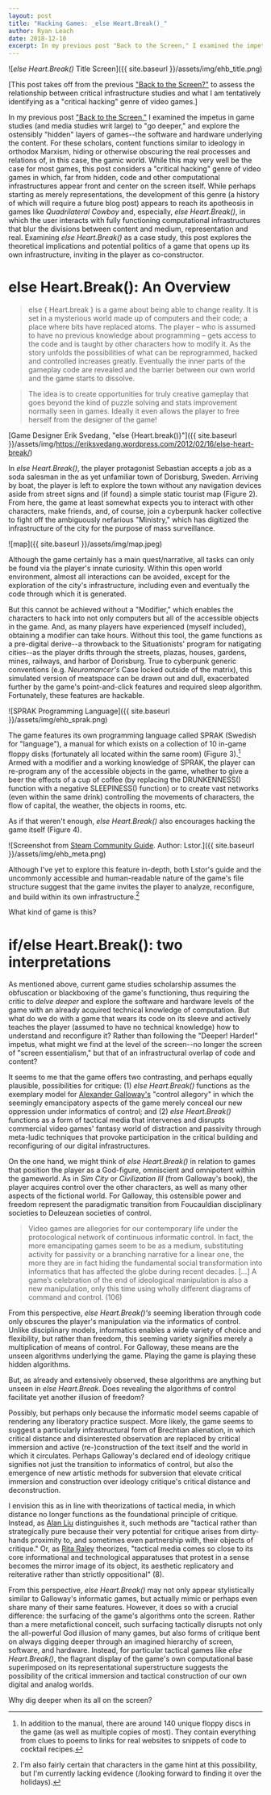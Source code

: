 ```yaml
---
layout: post
title: "Hacking Games: _else Heart.Break()_"
author: Ryan Leach
date: 2018-12-10
excerpt: In my previous post "Back to the Screen," I examined the impetus in game studies (and media studies writ large) to "go deeper," and explore the ostensibly "hidden" layers of games--the software and hardware underlying the content. For these scholars, content functions similar to ideology in orthodox Marxism, hiding or otherwise obscuring the real processes and relations of, in this case, the gamic world. While this may very well be the case for most games, this post considers a "critical hacking" genre of video games in which, far from hidden, code and other computational infrastructures appear front and center on the screen itself. While perhaps starting as merely representations, the development of this genre (a history of which will require a future blog post) appears to reach its apotheosis in games like "Quadrilateral Cowboy" and, especially, "else Heart.Break()," in which the user interacts with fully functioning computational infrastructures that blur the divisions between content and medium, representation and real. Examining "else Heart.Break()" as a case study, this post explores the theoretical implications and potential politics of a game that opens up its own infrastructure, inviting in the player as co-constructor.     
---
```

![_else Heart.Break()_ Title Screen]({{ site.baseurl }}/assets/img/ehb_title.png)

[This post takes off from the previous ["Back to the Screen?"]() to assess the relationship between critical infrastructure studies and what I am tentatively identifying as a "critical hacking" genre of video games.]

In my previous post ["Back to the Screen,"]() I examined the impetus in game studies (and media studies writ large) to "go deeper," and explore the ostensibly "hidden" layers of games--the software and hardware underlying the content. For these scholars, content functions similar to ideology in orthodox Marxism, hiding or otherwise obscuring the real processes and relations of, in this case, the gamic world. While this may very well be the case for most games, this post considers a "critical hacking" genre of video games in which, far from hidden, code and other computational infrastructures appear front and center on the screen itself. While perhaps starting as merely representations, the development of this genre (a history of which will require a future blog post) appears to reach its apotheosis in games like _Quadrilateral Cowboy_ and, especially, _else Heart.Break()_, in which the user interacts with fully functioning computational infrastructures that blur the divisions between content and medium, representation and real. Examining _else Heart.Break()_ as a case study, this post explores the theoretical implications and potential politics of a game that opens up its own infrastructure, inviting in the player as co-constructor.     

# else Heart.Break(): An Overview 

>else { Heart.break } is a game about being able to change reality. It is set in a mysterious world made up of computers and their code; a place where bits have replaced atoms. The player – who is assumed to have no previous knowledge about programming – gets access to the code and is taught by other characters how to modify it. As the story unfolds the possibilities of what can be reprogrammed, hacked and controlled increases greatly. Eventually the inner parts of the gameplay code are revealed and the barrier between our own world and the game starts to dissolve. 

>The idea is to create opportunities for truly creative gameplay that goes beyond the kind of puzzle solving and stats improvement normally seen in games. Ideally it even allows the player to free herself from the designer of the game! 

[Game Designer Erik Svedang, "else {Heart.break()}"]({{ site.baseurl }}/assets/img/https://eriksvedang.wordpress.com/2012/02/16/else-heart-break/)

In _else Heart.Break()_, the player protagonist Sebastian accepts a job as a soda salesman in the as yet unfamiliar town of Dorisburg, Sweden. Arriving by boat, the player is left to explore the town without any navigation devices aside from street signs and (if found) a simple static tourist map (Figure 2). From here, the game at least somewhat expects you to interact with other characters, make friends, and, of course, join a cyberpunk hacker collective to fight off the ambiguously nefarious "Ministry," which has digitized the infrastructure of the city for the purpose of mass surveillance.    

![map]({{ site.baseurl }}/assets/img/map.jpeg)

Although the game certainly has a main quest/narrative, all tasks can only be found via the player's innate curiosity. Within this open world environment, almost all interactions can be avoided, except for the exploration of the city's infrastructure, including even and eventually the code through which it is generated. 

But this cannot be achieved without a "Modifier," which enables the characters to hack into not only computers but all of the accessible objects in the game. And, as many players have experienced (myself included), obtaining a modifier can take hours. Without this tool, the game functions as a pre-digital derive--a throwback to the Situationists' program for natigating cities--as the player drifts through the streets, plazas, houses, gardens, mines, railways, and harbor of Dorisburg. True to cyberpunk generic conventions (e.g. _Neuromancer's_ Case locked outside of the matrix), this simulated version of meatspace can be drawn out and dull, exacerbated further by the game's point-and-click features and required sleep algorithm. Fortunately, these features are hackable.

![SPRAK Programming Language]({{ site.baseurl }}/assets/img/ehb_sprak.png)

The game features its own programming language called SPRAK (Swedish for "language"), a manual for which exists on a collection of 10 in-game floppy disks (fortunately all located within the same room) (Figure 3).[^fn1] Armed with a modifier and a working knowledge of SPRAK, the player can re-program any of the accessible objects in the game, whether to give a beer the effects of a cup of coffee (by replacing the DRUNKENNESS() function with a negative SLEEPINESS() function) or to create vast networks (even within the same drink) controlling the movements of characters, the flow of capital, the weather, the objects in rooms, etc.

As if that weren't enough, _else Heart.Break()_ also encourages hacking the game itself (Figure 4). 

![Screenshot from [Steam Community Guide](https://steamcommunity.com/sharedfiles/filedetails/?id=610184203). Author: Lstor.]({{ site.baseurl }}/assets/img/ehb_meta.png)

Although I've yet to explore this feature in-depth, both Lstor's guide and the uncommonly accessible and human-readable nature of the game's file structure suggest that the game invites the player to analyze, reconfigure, and build within its own infrastructure.[^fn2]  

What kind of game is this? 

# if/else Heart.Break(): two interpretations

As mentioned above, current game studies scholarship assumes the obfuscation or blackboxing of the game's functioning, thus requiring the critic to _delve deeper_ and explore the software and hardware levels of the game with an already acquired technical knowledge of computation. But what do we do with a game that wears its code on its sleeve and actively teaches the player (assumed to have no technical knowledge) how to understand and reconfigure it? Rather than following the "Deeper! Harder!" impetus, what might we find at the level of the screen--no longer the screen of "screen essentialism," but that of an infrastructural overlap of code and content?

It seems to me that the game offers two contrasting, and perhaps equally plausible, possibilities for critique: (1) _else Heart.Break()_ functions as the exemplary model for [Alexander Galloway's](http://art.yale.edu/file_columns/0000/1536/galloway_ar_-_gaming_-_essays_on_algorithmic_culture.pdf) "control allegory" in which the seemingly emancipatory aspects of the game merely conceal our new oppression under informatics of control; and (2) _else Heart.Break()_ functions as a form of tactical media that intervenes and disrupts commercial video games' fantasy world of distraction and passivity through meta-ludic techniques that provoke participation in the critical building and reconfiguring of our digital infrastructures.

On the one hand, we might think of _else Heart.Break()_ in relation to games that position the player as a God-figure, omniscient and omnipotent within the gameworld. As in _Sim City_ or _Civilization III_ (from Galloway's book), the player acquires control over the other characters, as well as many other aspects of the fictional world. For Galloway, this ostensible power and freedom represent the paradigmatic transition from Foucauldian disciplinary societies to Deleuzean societies of control.

>Video games are allegories for our contemporary life under the protocological network of continuous informatic control. In fact, the more emancipating games seem to be as a medium, substituting activity for passivity or a branching narrative for a linear one, the more they are in fact hiding the fundamental social transformation into informatics that has affected the globe during recent decades. [...] A game’s celebration of the end of ideological manipulation is also a new manipulation, only this time using wholly different diagrams of command and control. (106)  

From this perspective, _else Heart.Break()'s_ seeming liberation through code only obscures the player's manipulation via the informatics of control. Unlike disciplinary models, informatics enables a wide variety of choice and flexibility, but rather than freedom, this seeming variety signifies merely a multiplication of means of control. For Galloway, these means are the unseen algorithms underlying the game. Playing the game is playing these hidden algorithms. 

But, as already and extensively observed, these algorithms are anything but unseen in _else Heart.Break_. Does revealing the algorithms of control facilitate yet another illusion of freedom?

Possibly, but perhaps only because the informatic model seems capable of rendering any liberatory practice suspect. More likely, the game seems to suggest a particularly infrastructural form of Brechtian alienation, in which critical distance and disinterested observation are replaced by critical immersion and active (re-)construction of the text itself and the world in which it circulates. Perhaps Galloway's declared end of ideology critique signifies not just the transition to informatics of control, but also the emergence of new artistic methods for subversion that elevate critical immersion and construction over ideology critique's critical distance and deconstruction.

I envision this as in line with theorizations of tactical media, in which distance no longer functions as the foundational principle of critique. Instead, as [Alan Liu](http://cistudies.org/wp-content/uploads/Toward-Critical-Infrastructure-Studies.pdf) distinguishes it, such methods are "tactical rather than strategically pure because their very potential for critique arises from dirty-hands proximity to, and sometimes even partnership with, their objects of critique." Or, as [Rita Raley](http://www.tacticalmediafiles.net/mmbase/attachments/4976/Raley-Tactical_Media-Introduction.pdf) theorizes, "tactical media comes so close to its core informational and technological apparatuses that protest in a sense becomes the mirror image of its object, its aesthetic replicatory and reiterative rather than strictly oppositional" (8). 

From this perspective, _else Heart.Break()_ may not only appear stylistically similar to Galloway's informatic games, but actually mimic or perhaps even share many of their same features. However, it does so with a crucial difference: the surfacing of the game's algorithms onto the screen. Rather than a mere metafictional conceit, such surfacing tactically disrupts not only the all-powerful God illusion of many games, but also forms of critique bent on always digging deeper through an imagined hierarchy of screen, software, and hardware. Instead, for particular tactical games like _else Heart.Break()_, the flagrant display of the game's own computational base superimposed on its representational superstructure suggests the possibility of the critical immersion and tactical construction of our own digital and analog worlds. 

Why dig deeper when its all on the screen?


[^fn1]: In addition to the manual, there are around 140 unique floppy discs in the game (as well as multiple copies of most). They contain everything from clues to poems to links for real websites to snippets of code to cocktail recipes.

[^fn2]: I'm also fairly certain that characters in the game hint at this possibility, but I'm currently lacking evidence (/looking forward to finding it over the holidays). 
